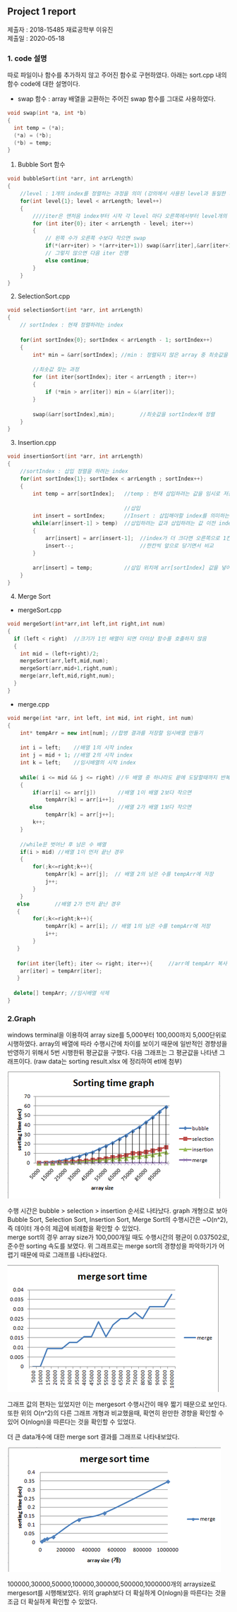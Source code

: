    

    
 
     

       
          
       
             
   
   
   
   
   
   
   
   
   
   
   
   
   
   
    
    
    
    
    
    
    







## Project 1 report
제출자 : 2018-15485 재료공학부 이유진   
제출일 : 2020-05-18
### 1. code 설명   
따로 파일이나 함수를  추가하지 않고 주어진 함수로 구현하였다. 아래는 sort.cpp 내의 함수 code에 대한 설명이다.  

- swap 함수 : array 배열을 교환하는 주어진 swap 함수를 그대로 사용하였다.
```c++
void swap(int *a, int *b)
{
  int temp = (*a);
  (*a) = (*b);
  (*b) = temp;
}
```

1. Bubble Sort 함수 
```c++
void bubbleSort(int *arr, int arrLength)
{
    //level : 1개의 index를 정렬하는 과정을 의미 (강의에서 사용된 level과 동일한 의미)
    for(int level{1}; level < arrLength; level++)    
    {   
        ////iter은 맨처음 index부터 시작 각 level 마다 오른쪽에서부터 level개의 숫자는 비교할 필요 없음.
        for (int iter{0}; iter < arrLength - level; iter++) 
        {
            // 왼쪽 수가 오른쪽 수보다 작으면 swap 
            if(*(arr+iter) > *(arr+iter+1)) swap(&arr[iter],&arr[iter+1]);  
            // 그렇지 않으면 다음 iter 진행
            else continue;                                                  
        }
    }
}
```   

2. SelectionSort.cpp
```c++
void selectionSort(int *arr, int arrLength)
{
    // sortIndex : 현재 정렬하려는 index
 
    for(int sortIndex{0}; sortIndex < arrLength - 1; sortIndex++)
    {
        int* min = &arr[sortIndex]; //min : 정렬되지 않은 array 중 최솟값을 가리키는 변수
        
        //최솟값 찾는 과정
        for (int iter{sortIndex}; iter < arrLength ; iter++)
        {
            if (*min > arr[iter]) min = &(arr[iter]);
        }
  
        swap(&arr[sortIndex],min);        //최솟값을 sortIndex에 정렬
    }
}
```   

3. Insertion.cpp
```c++
void insertionSort(int *arr, int arrLength)
{
    //sortIndex : 삽입 정렬을 하려는 index
    for(int sortIndex{1}; sortIndex < arrLength ; sortIndex++)
    {
        int temp = arr[sortIndex];   //temp : 현재 삽입하려는 값을 임시로 저장

                                     //삽입
        int insert = sortIndex;      //Insert : 삽입해야할 index를 의미하는 변수
        while(arr[insert-1] > temp)  //삽입하려는 값과 삽입하려는 값 이전 index의 값 비교
        {
            arr[insert] = arr[insert-1];  //index가 더 크다면 오른쪽으로 1칸씩 이동
            insert--;                     //한칸씩 앞으로 당기면서 비교
        }

        arr[insert] = temp;          //삽입 위치에 arr[sortIndex] 값을 넣어줌.
    }
}
```   

4. Merge Sort    
 * mergeSort.cpp
```c++
void mergeSort(int*arr,int left,int right,int num)
{
  if (left < right)  //크기가 1인 배열이 되면 더이상 함수를 호출하지 않음
  {
    int mid = (left+right)/2;
    mergeSort(arr,left,mid,num);
    mergeSort(arr,mid+1,right,num);
    merge(arr,left,mid,right,num);
  }
}
```   

 * merge.cpp
```c++
void merge(int *arr, int left, int mid, int right, int num)
{
    int* tempArr = new int[num]; //합병 결과를 저장할 임시배열 만들기

    int i = left;    //배열 1의 시작 index
    int j = mid + 1; //배열 2의 시작 index
    int k = left;    //임시배열의 시작 index

    while( i <= mid && j <= right) //두 배열 중 하나라도 끝에 도달할때까지 반복
    {
        if(arr[i] <= arr[j])       //배열 1이 배열 2보다 작으면
            tempArr[k] = arr[i++];
       else                        //배열 2가 배열 1보다 작으면
            tempArr[k] = arr[j++];
        k++;
    }    

    //while문 벗어난 후 남은 수 배열
    if(i > mid) //배열 1이 먼저 끝난 경우
    {
        for(;k<=right;k++){
            tempArr[k] = arr[j];  // 배열 2의 남은 수를 tempArr에 저장
            j++;
        }
    }
   else        //배열 2가 먼저 끝난 경우
   { 
        for(;k<=right;k++){
            tempArr[k] = arr[i]; // 배열 1의 남은 수를 tempArr에 저장
            i++;
        }
   }
                               
   for(int iter{left}; iter <= right; iter++){     //arr에 tempArr 복사
    arr[iter] = tempArr[iter];
   }

  delete[] tempArr; //임시배열 삭제
}
```

### 2.Graph
windows terminal을 이용하여 array size를 5,000부터 100,000까지 5,000단위로 시행하였다. array의 배열에 따라 수행시간에 차이를 보이기 때문에 일반적인 경향성을 반영하기 위해서 5번 시행한뒤 평균값을 구했다. 다음 그래프는 그 평균값을 나타낸 그래프이다. (raw data는 sorting result.xlsx 에 정리하여 etl에 첨부)   

![sortingtimegraph](./sortingtimegraph.PNG)   

 수행 시간은 bubble > selection > insertion 순서로 나타났다. graph 개형으로 보아 Bubble Sort, Selection Sort, Insertion Sort, Merge Sort의 수행시간은 ~O(n^2), 즉 데이터 개수의 제곱에 비례함을 확인할 수 있었다.    
 merge sort의 경우 array size가 100,000개일 때도 수행시간의 평균이 0.037502로, 준수한 sorting 속도를 보였다. 위 그래프로는 merge sort의 경향성을 파악하기가 어렵기 때문에 따로 그래프를 나타내었다.   
 
 
 ![mergesorttime](./mergesorttime.PNG)   
 
 그래프 값의 편차는 있었지만 이는 mergesort 수행시간이 매우 짧기 때문으로 보인다. 또한 위의 O(n^2)의 다른 그래프 개형과 비교했을때, 확연히 완만한 경향을 확인할 수 있어 O(nlogn)을 따른다는 것을 확인할 수 있었다.   
 
 더 큰 data개수에 대한 merge sort 결과를 그래프로 나타내보았다.   
 
 ![bigmergesort](./bigmergesort.PNG)   
 
 100000,30000,50000,100000,300000,500000,1000000개의 arraysize로 mergesort를 시행해보았다. 위의 graph보다 더 확실하게 O(nlogn)을 따른다는 것을 조금 더 확실하게 확인할 수 있었다. 
 
